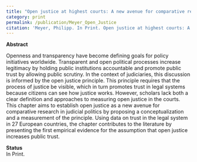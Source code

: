 ```yaml
---
title: "Open justice at highest courts: A new avenue for comparative research."
category: print
permalink: /publication/Meyer_Open_Justice
citation: 'Meyer, Philipp. In Print. Open justice at highest courts: A new avenue for comparative research. In: Howard, Robert M., Kirk A. Randazzo, and Rebecca A. Reid (Ed.): Handbook on Law and Political Systems. Cheltenham: Edward Elgar Publishing.'
---
```


<p><b>Abstract</b><br>
<p>Openness and transparency have become defining goals for policy initiatives worldwide. Transparent and open political processes increase legitimacy by holding public institutions accountable and promote public trust by allowing public scrutiny. In the context of judiciaries, this discussion is informed by the open justice principle. This principle requires that the process of justice be visible, which in turn promotes trust in legal systems because citizens can see how justice works. However, scholars lack both a clear definition and approaches to measuring open justice in the courts. This chapter aims to establish open justice as a new avenue for comparative research in judicial politics by proposing a conceptualization and a measurement of the principle. Using data on trust in the legal system in 27 European countries, the chapter contributes to the literature by presenting the first empirical evidence for the assumption that open justice increases public trust.</p>

<p><b>Status</b><br>
In Print.</p>
